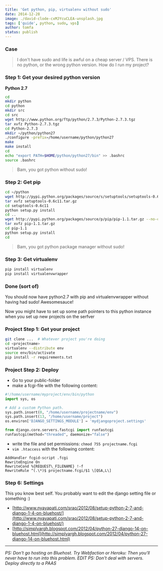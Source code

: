 ```yaml
---
title: 'Get python, pip, virtualenv without sudo'
date: 2014-12-28
image: ./david-clode-cxMJYcuCLEA-unsplash.jpg
tags: ['guide', python, sudo, vps]
author: tomfa
status: publish
---
```


### Case

> I don't have sudo and life is awful on a cheap server / VPS. There is no python, or the wrong python version. How do I run my project?

### Step 1: Get your desired python version

**Python 2.7**

```bash
cd
mkdir python
cd python
mkdir src
cd src
wget http://www.python.org/ftp/python/2.7.3/Python-2.7.3.tgz
tar xvfz Python-2.7.3.tgz
cd Python-2.7.3
mkdir ~/python/python27
./configure -prefix=/home/username/python/python27
make
make install
cd
echo "export PATH=$HOME/python/python27/bin" >> .bashrc
source .bashrc
```

> Bam, you got python without sudo!

### Step 2: Get pip

```bash
cd ~/python
wget http://pypi.python.org/packages/source/s/setuptools/setuptools-0.6c11.tar.gz --no-check-certificate
tar xvfz setuptools-0.6c11.tar.gz
cd setuptools-0.6c11
python setup.py install
cd ..
wget http://pypi.python.org/packages/source/p/pip/pip-1.1.tar.gz --no-check-certificate
tar xvfz pip-1.1.tar.gz
cd pip-1.1
python setup.py install
cd
```

> Bam, you got python package manager without sudo!

### Step 3: Get virtualenv

```bash
pip install virtualenv
pip install virtualenvwrapper

```

### Done (sort of)

You should now have python2.7 with pip and virtualenvwrapper without having
had sudo! Awesomesauce!

Now you might have to set up some path pointers to this python instance when
you set up new projects on the serfver

### Project Step 1: Get your project

```bash
git clone ...  # Whatever project you're doing
cd <projectname>
virtualenv --distribute env
source env/bin/activate
pip install -r requirements.txt
```

### Project Step 2: Deploy

- Go to your public-folder
- make a fcgi-file with the following content:

```python
#!/home/username/myproject/env/bin/python
import sys, os

# Add a custom Python path.
sys.path.insert(0, "/home/username/projectname/env")
sys.path.insert(13, "/home/username/project")
os.environ['DJANGO_SETTINGS_MODULE'] = 'mydjangoproject.settings'

from django.core.servers.fastcgi import runfastcgi
runfastcgi(method="threaded", daemonize="false")
```

- write the file and set permissions: `chmod 755 projectname.fcgi`
- `vim .htaccess` with the following content:

```
AddHandler fcgid-script .fcgi
RewriteEngine On
RewriteCond %{REQUEST\_FILENAME} !-f
RewriteRule ^(.\*)$ projectname.fcgi/$1 \[QSA,L\]
```

### Step 6: Settings

This you know best self. You probably want to edit the django setting file or something :)

- [http://www.nyayapati.com/srao/2012/08/setup-python-2-7-and-django-1-4-on-bluehost/](http://www.nyayapati.com/srao/2012/08/setup-python-2-7-and-django-1-4-on-bluehost/)
- [http://simplyargh.blogspot.com/2012/04/python-27-django-14-on-bluehost.html](http://simplyargh.blogspot.com/2012/04/python-27-django-14-on-bluehost.html)

---

_PS: Don't go hosting on Bluehost. Try Webfaction or Heroku: Then you'll never have to run into this problem._
_EDIT PS: Don't deal with servers. Deploy directly to a PAAS_
